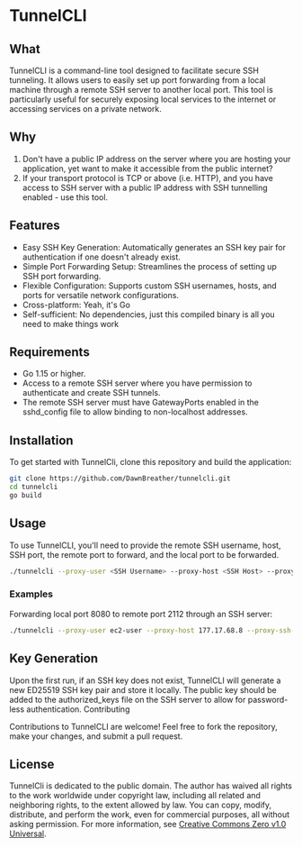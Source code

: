 # TunnelCLI
## What
TunnelCLI is a command-line tool designed to facilitate secure SSH tunneling. It allows users to easily set up port forwarding from a local machine through a remote SSH server to another local port. This tool is particularly useful for securely exposing local services to the internet or accessing services on a private network.

## Why
1. Don't have a public IP address on the server where you are hosting your application, yet want to make it accessible from the public internet?
2. If your transport protocol is TCP or above (i.e. HTTP), and you have access to SSH server with a public IP address with SSH tunnelling enabled - use this tool.

## Features
* Easy SSH Key Generation: Automatically generates an SSH key pair for authentication if one doesn't already exist.
* Simple Port Forwarding Setup: Streamlines the process of setting up SSH port forwarding.
* Flexible Configuration: Supports custom SSH usernames, hosts, and ports for versatile network configurations.
* Cross-platform: Yeah, it's Go
* Self-sufficient: No dependencies, just this compiled binary is all you need to make things work

## Requirements
* Go 1.15 or higher.
* Access to a remote SSH server where you have permission to authenticate and create SSH tunnels.
* The remote SSH server must have GatewayPorts enabled in the sshd_config file to allow binding to non-localhost addresses.

## Installation

To get started with TunnelCli, clone this repository and build the application:
```sh
git clone https://github.com/DawnBreather/tunnelcli.git
cd tunnelcli
go build
```

## Usage

To use TunnelCLI, you'll need to provide the remote SSH username, host, SSH port, the remote port to forward, and the local port to be forwarded.
```sh
./tunnelcli --proxy-user <SSH Username> --proxy-host <SSH Host> --proxy-ssh-port <SSH Port> --proxy-port <Remote Port to Forward> --local-port <Local Port>
```

### Examples

Forwarding local port 8080 to remote port 2112 through an SSH server:
```sh
./tunnelcli --proxy-user ec2-user --proxy-host 177.17.68.8 --proxy-ssh-port 22 --proxy-port 2112 --local-port 8080
```

## Key Generation
Upon the first run, if an SSH key does not exist, TunnelCLI will generate a new ED25519 SSH key pair and store it locally. The public key should be added to the authorized_keys file on the SSH server to allow for password-less authentication.
Contributing

Contributions to TunnelCLI are welcome! Feel free to fork the repository, make your changes, and submit a pull request.

## License
TunnelCli is dedicated to the public domain. The author has waived all rights to the work worldwide under copyright law, including all related and neighboring rights, to the extent allowed by law.
You can copy, modify, distribute, and perform the work, even for commercial purposes, all without asking permission. For more information, see [Creative Commons Zero v1.0 Universal](https://creativecommons.org/publicdomain/zero/1.0/deed.en).